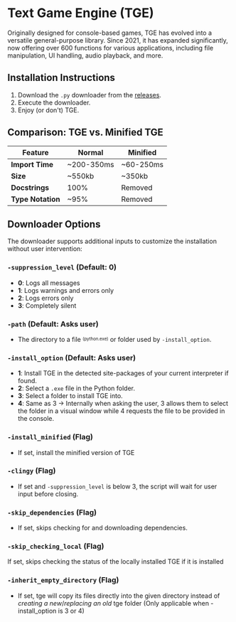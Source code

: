 # Text Game Engine (TGE)

Originally designed for console-based games, TGE has evolved into a versatile general-purpose library. Since 2021, it has expanded significantly, now offering over 600 functions for various applications, including file manipulation, UI handling, audio playback, and more.

## Installation Instructions

1. Download the `.py` downloader from the [releases](#).
2. Execute the downloader.
3. Enjoy (or don't) TGE.

## Comparison: TGE vs. Minified TGE

| Feature           | Normal     | Minified  |
| ----------------- | ---------- | --------- |
| **Import Time**   | ~200-350ms | ~60-250ms |
| **Size**          | ~550kb     | ~350kb    |
| **Docstrings**    | 100%       | Removed   |
| **Type Notation** | ~95%       | Removed   |

## Downloader Options

The downloader supports additional inputs to customize the installation without user intervention:

### `-suppression_level` (Default: 0)

- **0**: Logs all messages
- **1**: Logs warnings and errors only
- **2**: Logs errors only
- **3**: Completely silent

### `-path` (Default: Asks user)

- The directory to a file <sup><sub>(python.exe)</sub></sup> or folder used by `-install_option`.

### `-install_option` (Default: Asks user)

- **1**: Install TGE in the detected site-packages of your current interpreter if found.
- **2**: Select a `.exe` file in the Python folder.
- **3**: Select a folder to install TGE into.
- **4**: Same as 3 -> Internally when asking the user, 3 allows them to select the folder in a visual window while 4 requests the file to be provided in the console.

### `-install_minified` (Flag)

- If set, install the minified version of TGE

### `-clingy` (Flag)

- If set and `-suppression_level` is below 3, the script will wait for user input before closing.

### `-skip_dependencies` (Flag)

- If set, skips checking for and downloading dependencies.

### `-skip_checking_local` (Flag)

If set, skips checking the status of the locally installed TGE if it is installed

### `-inherit_empty_directory` (Flag)

- If set, tge will copy its files directly into the given directory instead of _creating a new_/_replacing an old_ tge folder (Only applicable when -install_option is 3 or 4)